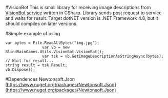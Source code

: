 #VisionBot
This is small library for receiving image descriptions from [VisionBot service](https://visionbot.ru) written in CSharp.
Library sends post request to service and waits for result.
Target dotNET version is .NET Framework 4.8, but it should compiles on later versions.

#Simple example of using
```
var bytes = File.ReadAllBytes("img.jpg");
                var vb = new BlindRainGames.Utils.VisionBot.VisionBot();
                var tsk = vb.GetImageDescriptionAsStringAsync(bytes);
// Wait for result...
string result = tsk.Result;
vb.Dispose();
```

#Dependences
Newtonsoft.Json [https://www.nuget.org/packages/Newtonsoft.Json](https://www.nuget.org/packages/Newtonsoft.Json)